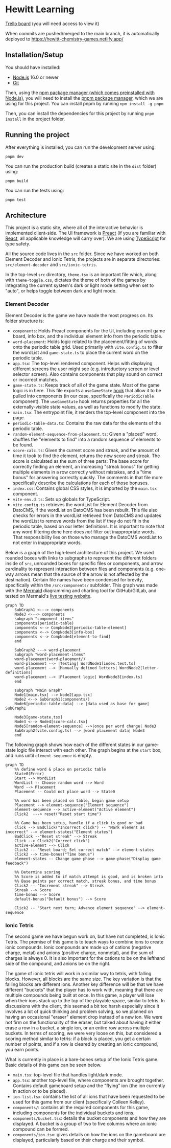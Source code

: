# Hewitt Learning

[Trello board](https://trello.com/b/cKhbgr5G/soft-eng-project) (you will need access to view it)

When commits are pushed/merged to the main branch, it is automatically deployed to https://hewitt-chemistry-games.netlify.app/

## Installation/Setup

You should have installed:

- [Node.js](https://nodejs.org/en/) 16.0 or newer
- [Git](https://git-scm.com/)

Then, using the [npm package manager (which comes preinstalled with Node.js)](https://www.npmjs.com/package/npm), you will need to install the [pnpm package manager](https://pnpm.io/), which we are using for this project. You can install pnpm by running `npm install -g pnpm`

Then, you can install the dependencies for this project by running `pnpm install` in the project folder.

## Running the project

After everything is installed, you can run the development server using:

```
pnpm dev
```

You can run the production build (creates a static site in the `dist` folder) using:

```
pnpm build
```

You can run the tests using:

```
pnpm test
```

## Architecture

This project is a static site, where all of the interactive behavior is implemented client-side. The UI framework is [Preact](https://preactjs.com/tutorial/) (if you are familiar with [React](https://reactjs.org/), all applicable knowledge will carry over). We are using [TypeScript](https://www.typescriptlang.org/) for type safety.

All the source code lives in the `src` folder. Since we have worked on both Element Decoder and Ionic Tetris, the projects are in separate directories: `src/element-decoder` and `src/ionic-tetris`. 

In the top-level `src` directory, `theme.tsx` is an important file which, along with `theme-toggle.css`, dictates the theme of both of the games by integrating the current system's dark or light mode setting when set to "auto", or helps toggle between dark and light mode.

### Element Decoder

Element Decoder is the game we have made the most progress on. Its folder structure is:

- `components`: Holds Preact components for the UI, including current game board, info box, and the individual element info from the periodic table.
- `word-placement`: Holds logic related to the placement/fitting of words onto the periodic table grid. Used primarily with `vite.config.ts` to filter the wordList and `game-state.ts` to place the current word on the periodic table.
- `app.tsx`: The top-level rendered component. Helps with displaying different screens the user might see (e.g. introductory screen or level selector screen). Also contains components that play sound on correct or incorrect matches.
- `game-state.ts`: Keeps track of all of the game state. Most of the game logic is in here. This file exports a `useGameState` [hook](https://preactjs.com/guide/v10/hooks) that allow it to be pulled into components (in our case, specifically the `PeriodicTable` component). The `useGameState` hook returns properties for all the externally-visible state values, as well as functions to modify the state.
- `main.tsx`: The entrypoint file, it renders the top-level component into the page.
- `periodic-table-data.ts`: Contains the raw data for the elements of the periodic table.
- `random-element-sequence-from-placement.ts`: Given a "placed" word, shuffles the "elements to find" into a random sequence of elements to be found.
- `score-calc.ts`: Given the current score and streak, and the amount of time it took to find the element, returns the new score and streak. The score is calculated as the sum of three parts: The base score for correctly finding an element, an increasing "streak bonus" for getting multiple elements in a row correctly without mistakes, and a "time bonus" for answering correctly quickly. The comments in that file more specifically describe the calculations for each of those bonuses.
- `index.css`: Contains global CSS styles, it is imported by the `main.tsx` component.
- `vite-env.d.ts`: Sets up globals for TypeScript.
- `vite.config.ts` retrieves the wordList for Element Decoder from DatoCMS, if the wordList on DatoCMS has been rebuilt. This file also checks for errors in the wordList retrieved from DatoCMS and updates the wordList to remove words from the list if they do not fit in the periodic table, based on our letter definitions. It is important to note that any word filtering done here does _not_ filter out inappropriate words. That responsibility lies on those who manage the DatoCMS wordList to not enter in inappropriate words.

Below is a graph of the high-level architecture of this project. We used rounded boxes with links to subgraphs to represent the different folders inside of `src`, unrounded boxes for specific files or components, and arrow cardinality to represent interaction between files and components (e.g. one-way arrows mean that the source of the arrow is not affected by the destination). Certain file names have been condensed for brevity, specifically within the `/src/components/` subfolder. This graph was made with the [Mermaid](https://mermaid.js.org/) diagramming and charting tool for GitHub/GitLab, and tested on Mermaid's [live testing website](https://mermaid.live/).

```mermaid
graph TD
    SubGraph1 <---> components
    Node3 <---> components
    subgraph "component-items"
    components(periodic-table)
    components <--> CompNode2[periodic-table-element]
    components <--> CompNode3[info-box]
    components <--> CompNode4[element-to-find]
    end

    SubGraph2 ---> word-placement
    subgraph "word-placement-items"
    word-placement(word-placement/)
    word-placement --> |Testing| WordNode1[index.test.ts]
    word-placement --> |Manually defined letters| WordNode2[letter-definitions]
    word-placement --> |Placement logic| WordNode3[index.ts]
    end

    subgraph "Main Graph"
    Node1[main.tsx] --> Node2[app.tsx]
    Node2 <--> SubGraph1(components/)
    Node6[periodic-table-data] --> |data used as base for game| SubGraph1

    Node3[game-state.tsx]
    Node3 <--> Node4[score-calc.tsx]
    Node5[random-element-sequence] -->|once per word change| Node3
    SubGraph2(vite.config.ts) --> |word placement data| Node3
    end
```

The following graph shows how each of the different states in our game-state logic file interact with each other. The graph begins at the `start` box, and runs until `element-sequence` is empty.

```mermaid
graph TD
    %% define word & place on periodic table
    State0(Error)
    Start --> WordList
    WordList -- Choose random word --> Word
    Word --> Placement
    Placement -- Could not place word --> State0

    %% word has been placed on table, begin game setup
    Placement --> element-sequence("Element sequence")
    element-sequence --> active-element("Active element")
    Click2  ---> reset("Reset start time")

    %% Game has been setup, handle if a click is good or bad
    Click --> BadClick("Incorrect click") -- "Mark element as incorrect" --> element-states("Element states")
    BadClick --"Reset streak" --> Streak
    Click --> Click2("Correct click")
    active-element --> Click
    Click2 -- "Reset board; Set correct match" --> element-states
    Click2 --> time-bonus("Time bonus")
    element-states -- Change game phase --> game-phase("Display game feedback")

    %% Determine scoring
    %% Score is added to if match attempt is good, and is broken into
    %% Base points per correct match, streak bonus, and time bonus
    Click2 -- "Increment streak" --> Streak
    Streak --> Score
    time-bonus --> Score
    default-bonus("Default bonus") --> Score

    Click2 -- "Start next turn; Advance element sequence" --> element-sequence
```

### Ionic Tetris

The second game we have begun work on, but have not completed, is Ionic Tetris. The premise of this game is to teach ways to combine ions to create ionic compounds. Ionic compounds are made up of cations (negative charge, metal) and anions (positive charge, nonmetal), and the sum of charges is always 0. It is also important for the cations to be on the lefthand side of the compound, and anions be on the right.

The game of ionic tetris will work in a similar way to tetris, with falling blocks. However, all blocks are the same size. The key variation is that the falling blocks are different ions. Another key difference will be that we have different "buckets" that the player has to work with, meaning that there are multiple compounds being built at once. In this game, a player will lose when their ions stack up to the top of the playable space, similar to tetris. In discussions with the client, this seemed a bit too harsh especially since it involves a lot of quick thinking and problem solving, so we planned on having an occasional "eraser" element drop instead of a new ion. We were not firm on the functionality of the eraser, but talked about having it either erase a row in a bucket, a single ion, or an entire row across multiple buckets. In terms of scoring, we were very loose on this, but considered a scoring method similar to tetris: if a block is placed, you get a certain number of points, and if a row is cleared by creating an ionic compound, you earn points.

What is currently in place is a bare-bones setup of the Ionic Tetris game. Basic details of this game can be seen below.

- `main.tsx`: top-level file that handles light/dark mode.
- `app.tsx`: another top-level file, where components are brought together. Contains default gameboard setup and the "flying" ion (the ion currently in action or to be placed).
- `ion-list.tsx`: contains the list of all ions that have been requested to be used for this game from our client (specifically Colleen Kelley).
- `components/`: contains all the required components for this game, including components for the individual buckets and ions.
- `components/bucket.tsx`: details the bucket components and how they are displayed. A bucket is a group of two to five columns where an ionic compound can be formed.
- `components/ion.tsx`: gives details on how the ions on the gameboard are displayed, particularly based on their charge and their symbol.
